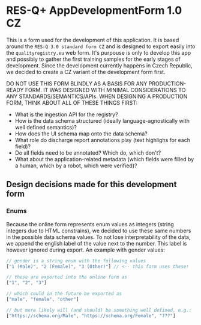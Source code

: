 # RES-Q+ AppDevelopmentForm 1.0 CZ

This is a form used for the development of this application. It is based around the `RES-Q 3.0 standard form CZ` and is designed to export easily into the `qualityregistry.eu` web form. It's purpouse is only to develop this app and possibly to gather the first training samples for the early stages of development. Since the development currently happens in Czech Republic, we decided to create a CZ variant of the development form first.

DO NOT USE THIS FORM BLINDLY AS A BASIS FOR ANY PRODUCTION-READY FORM. IT WAS DESIGNED WITH MINIMAL CONSIDERATIONS TO ANY STANDARDS/SEMANTICS/APIs. WHEN DESIGNING A PRODUCTION FORM, THINK ABOUT ALL OF THESE THINGS FIRST:

- What is the ingestion API for the registry?
- How is the data schema structured (ideally language-agnostically with well defined semantics)?
- How does the UI schema map onto the data schema?
- What role do discharge report annotations play (text highlighs for each field)?
- Do all fields need to be annotated? Which do, which don't?
- What about the application-related metadata (which fields were filled by a human, which by a robot, which were verified)?


## Design decisions made for this development form


### Enums

Because the online form represents enum values as integers (string integers due to HTML constrains), we decided to use these same numbers in the possible data schema values. To not lose interpretability of the data, we append the english label of the value next to the number. This label is however ignored during export. An example with gender values:

```js
// gender is a string enum with the following values
["1 (Male)", "2 (Female)", "3 (Other)"] // <-- this form uses these!

// these are exported into the online form as
["1", "2", "3"]

// which could in the future be exported as
["male", "female", "other"]

// but more likely will (and should) be something well defined, e.g.:
["https://schema.org/Male", "https://schema.org/Female", "???"]
```
